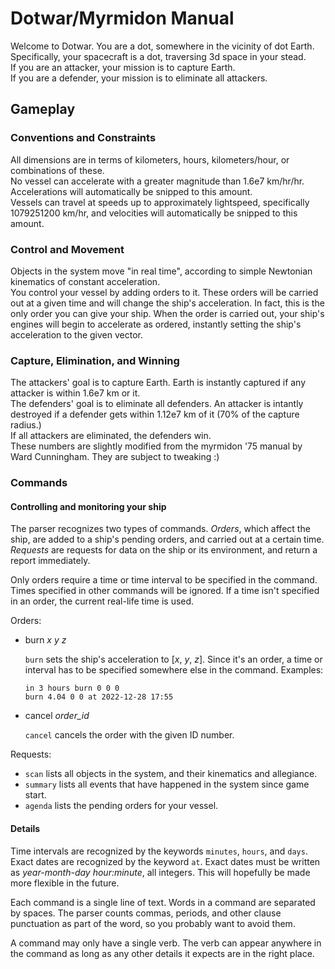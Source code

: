 # Dotwar/Myrmidon Manual
Welcome to Dotwar. You are a dot, somewhere in the vicinity of dot Earth.\
Specifically, your spacecraft is a dot, traversing 3d space in your stead.\
If you are an attacker, your mission is to capture Earth.\
If you are a defender, your mission is to eliminate all attackers.

## Gameplay
### Conventions and Constraints
All dimensions are in terms of kilometers, hours, kilometers/hour, or combinations of these.\
No vessel can accelerate with a greater magnitude than 1.6e7 km/hr/hr. Accelerations will automatically be snipped to this amount.\
Vessels can travel at speeds up to approximately lightspeed, specifically 1079251200 km/hr, and velocities will automatically be snipped to this amount.

### Control and Movement
Objects in the system move "in real time", according to simple Newtonian kinematics of constant acceleration.\
You control your vessel by adding orders to it. These orders will be carried out at a given time and will change the ship's acceleration.
In fact, this is the only order you can give your ship. When the order is carried out, your ship's engines will begin to accelerate as ordered, 
instantly setting the ship's acceleration to the given vector.

### Capture, Elimination, and Winning
The attackers' goal is to capture Earth. Earth is instantly captured if any attacker is within 1.6e7 km or it.\
The defenders' goal is to eliminate all defenders. An attacker is intantly destroyed if a defender gets within 1.12e7 km of it (70% of the capture radius.)\
If all attackers are eliminated, the defenders win.\
These numbers are slightly modified from the myrmidon '75 manual by Ward Cunningham. They are subject to tweaking :)

### Commands
#### Controlling and monitoring your ship
The parser recognizes two types of commands. *Orders*, which affect the ship, are added to a ship's pending orders, and carried out at a certain time. *Requests* are requests for data on the ship or its environment, and return a report immediately.

Only orders require a time or time interval to be specified in the command. Times specified in other commands will be ignored. If a time isn't specified in an order, the current real-life time is used.

Orders:
- burn *x y z*
    
    `burn` sets the ship's acceleration to [*x*, *y*, *z*]. Since it's an order, a time or interval has to be specified somewhere else in the command.
    Examples:
    ```
    in 3 hours burn 0 0 0
    burn 4.04 0 0 at 2022-12-28 17:55
    ```

- cancel *order_id*

    `cancel` cancels the order with the given ID number.

Requests:
- `scan` lists all objects in the system, and their kinematics and allegiance.
- `summary` lists all events that have happened in the system since game start.
- `agenda` lists the pending orders for your vessel.

#### Details
Time intervals are recognized by the keywords `minutes`, `hours`, and `days`. Exact dates are recognized by the keyword `at`. Exact dates must be written as *year-month-day hour:minute*, all integers. This will hopefully be made more flexible in the future.

Each command is a single line of text.
Words in a command are separated by spaces. The parser counts commas, periods, and other clause punctuation as part of the word, so you probably want to avoid them.

A command may only have a single verb. The verb can appear anywhere in the command as long as any other details it expects are in the right place.
